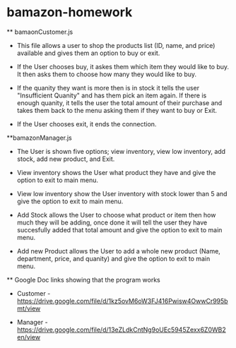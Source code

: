 # bamazon-homework

** bamaonCustomer.js

* This file allows a user to shop the products list (ID, name, and price) available and gives them an option to buy or exit.

* If the User chooses buy, it askes them which item they would like to buy. It then asks them to choose how many they would like to buy.

* If the quanity they want is more then is in stock it tells the user "Insufficient Quanity" and has them pick an item again. If there is enough quanity, it tells the user the total amount of their purchase and takes them back to the menu asking them if they want to buy or Exit.

* If the User chooses exit, it ends the connection.

**bamazonManager.js

* The User is shown five options; view inventory, view low inventory, add stock, add new product, and Exit. 

* View inventory shows the User what product they have and give the option to exit to main menu.

* View low inventory show the User inventory with stock lower than 5 and give the option to exit to main menu.

* Add Stock allows the User to choose what product or item then how much they will be adding, once done it will tell the user they have succesfully added that total amount and give the option to exit to main menu.

* Add new Product allows the User to add a whole new product (Name, department, price, and quanity) and give the option to exit to main menu.

** Google Doc links showing that the program works

* Customer - https://drive.google.com/file/d/1kz5ovM6oW3FJ416Pwisw4OwwCr995bmt/view

* Manager - https://drive.google.com/file/d/13eZLdkCntNg9oUEc5945Zexx6Z0WB2en/view